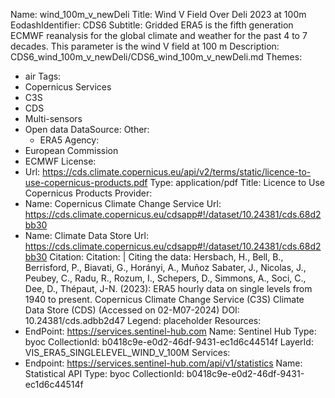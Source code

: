 Name: wind_100m_v_newDeli
Title: Wind V Field Over Deli 2023 at 100m
EodashIdentifier: CDS6
Subtitle: Gridded ERA5 is the fifth generation ECMWF reanalysis for the global climate and weather for the past 4 to 7 decades. This parameter is the wind V field at 100 m
Description: CDS6_wind_100m_v_newDeli/CDS6_wind_100m_v_newDeli.md
Themes:
  - air
Tags:
  - Copernicus Services
  - C3S
  - CDS
  - Multi-sensors
  - Open data
DataSource:
  Other:
    - ERA5
Agency:
  - European Commission
  - ECMWF
License:
  - Url: https://cds.climate.copernicus.eu/api/v2/terms/static/licence-to-use-copernicus-products.pdf
    Type: application/pdf
    Title: Licence to Use Copernicus Products
Provider: 
  - Name: Copernicus Climate Change Service
    Url: https://cds.climate.copernicus.eu/cdsapp#!/dataset/10.24381/cds.68d2bb30
  - Name: Climate Data Store
    Url: https://cds.climate.copernicus.eu/cdsapp#!/dataset/10.24381/cds.68d2bb30
Citation:
  Citation: |
    Citing the data:
    Hersbach, H., Bell, B., Berrisford, P., Biavati, G., Horányi, A., Muñoz Sabater, J., Nicolas, J., Peubey, C., Radu, R., Rozum, I., Schepers, D., Simmons, A., Soci, C., Dee, D., Thépaut, J-N. (2023): ERA5 hourly data on single levels from 1940 to present. Copernicus Climate Change Service (C3S) Climate Data Store (CDS) (Accessed on 02-M07-2024)
  DOI: 10.24381/cds.adbb2d47
Legend: placeholder
Resources:
  - EndPoint: https://services.sentinel-hub.com
    Name: Sentinel Hub
    Type: byoc
    CollectionId: b0418c9e-e0d2-46df-9431-ec1d6c44514f
    LayerId: VIS_ERA5_SINGLELEVEL_WIND_V_100M
Services:
  - Endpoint: https://services.sentinel-hub.com/api/v1/statistics
    Name: Statistical API
    Type: byoc
    CollectionId: b0418c9e-e0d2-46df-9431-ec1d6c44514f
